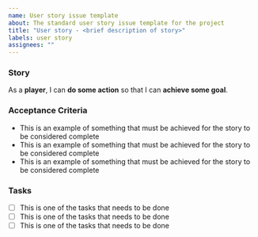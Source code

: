 ```yaml
---
name: User story issue template
about: The standard user story issue template for the project
title: "User story - <brief description of story>"
labels: user story
assignees: ""
---
```


### Story

As a **player**, I can **do some action** so that I can **achieve some goal**.

### Acceptance Criteria

- This is an example of something that must be achieved for the story to be considered complete
- This is an example of something that must be achieved for the story to be considered complete
- This is an example of something that must be achieved for the story to be considered complete

### Tasks

- [ ] This is one of the tasks that needs to be done
- [ ] This is one of the tasks that needs to be done
- [ ] This is one of the tasks that needs to be done

